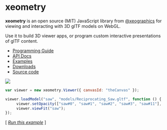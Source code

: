 # xeometry

**xeometry** is an open source \(MIT\) JavaScript library from [@xeographics](https://twitter.com/xeographics) for viewing and interacting with 3D glTF models on WebGL. 

Use it to build 3D viewer apps, or program custom interactive presentations of glTF content.

* [Programming Guide](https://www.gitbook.com/book/xeolabs/xeometry-guide/details)
* [API Docs](http://xeometry.org/docs)
* [Examples](http://xeometry.org/examples)
* [Downloads](https://github.com/xeolabs/xeometry/releases)
* [Source code](https://github.com/xeolabs/xeometry)

[![](https://xeolabs.gitbooks.io/xeometry-guide/content/assets/transparency.png)](http://xeolabs.com/xeometry/examples/#effects_transparency)

````javascript
var viewer = new xeometry.Viewer({ canvasId: "theCanvas" });

viewer.loadModel("saw", "models/Reciprocating_Saw.gltf", function () {
     viewer.setOpacity(["saw#0", "saw#1", "saw#2", "saw#3", "saw#11"], 0.3);
     viewer.viewFit("saw");
});
````
\[ [_Run this example_](http://xeolabs.com/xeometry/examples/#effects_transparency) \]
